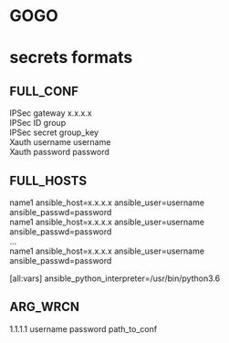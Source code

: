 # GOGO

# secrets formats

## FULL_CONF

IPSec gateway x.x.x.x  
IPSec ID group  
IPSec secret group_key   
Xauth username username  
Xauth password password  

## FULL_HOSTS

name1 ansible_host=x.x.x.x ansible_user=username ansible_passwd=password  
name1 ansible_host=x.x.x.x ansible_user=username ansible_passwd=password  
...  
name1 ansible_host=x.x.x.x ansible_user=username ansible_passwd=password  

[all:vars]
ansible_python_interpreter=/usr/bin/python3.6

## ARG_WRCN
1.1.1.1 username password path_to_conf
